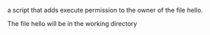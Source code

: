 a script that adds execute permission to the owner of the file hello.

The file hello will be in the working directory
